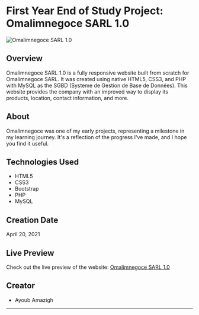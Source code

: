 # First Year End of Study Project: Omalimnegoce SARL 1.0

![Omalimnegoce SARL 1.0](https://omalim.000webhostapp.com/assest/img/20210614_150512.png)

## Overview

Omalimnegoce SARL 1.0 is a fully responsive website built from scratch for Omalimnegoce SARL. It was created using native HTML5, CSS3, and PHP with MySQL as the SGBD (Systeme de Gestion de Base de Données). This website provides the company with an improved way to display its products, location, contact information, and more.

## About

Omalimnegoce was one of my early projects, representing a milestone in my learning journey. It's a reflection of the progress I've made, and I hope you find it useful.

## Technologies Used

- HTML5
- CSS3
- Bootstrap
- PHP
- MySQL

## Creation Date

April 20, 2021

## Live Preview

Check out the live preview of the website: [Omalimnegoce SARL 1.0](https://omalim.000webhostapp.com/)

## Creator

- Ayoub Amazigh

---
